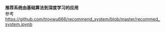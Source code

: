 __推荐系统由基础算法到深度学习的应用__  
参考
https://github.com/troywu666/recommend_system/blob/master/recommed_system.ipynb
